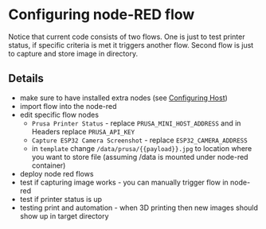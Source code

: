# Configuring node-RED flow

Notice that current code consists of two flows.
One is just to test printer status, if specific criteria is met it triggers
another flow.
Second flow is just to capture and store image in directory.

## Details

- make sure to have installed extra nodes
  (see [Configuring Host](Configuring.host.md))
- import flow into the node-red
- edit specific flow nodes
  - `Prusa Printer Status` - replace `PRUSA_MINI_HOST_ADDRESS` and in Headers
    replace `PRUSA_API_KEY`
  - `Capture ESP32 Camera Screenshot` - replace `ESP32_CAMERA_ADDRESS`
  - in `template` change `/data/prusa/{{payload}}.jpg` to location where you
   want to store file (assuming /data is mounted under node-red container)
- deploy node red flows
- test if capturing image works - you can manually trigger flow in node-red
- test if printer status is up
- testing print and automation - when 3D printing then new images should show
  up in target directory
